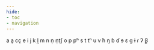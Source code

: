 ```yaml
---
hide:
- toc
- navigation
---
```

a
a̟
cç
e
i
j
k
l̪
m
n
n̠
n̠t̠ʃ
o
p
pʰ
s
t
tʰ
u
v
ħ
ŋ
ɓ
ɗ
ɘ
ɛ
ɡ
ɨ
ɾ
ʔ
β̞
